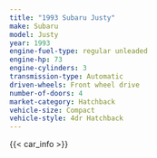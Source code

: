 ```yaml
---
title: "1993 Subaru Justy"
make: Subaru
model: Justy
year: 1993
engine-fuel-type: regular unleaded
engine-hp: 73
engine-cylinders: 3
transmission-type: Automatic
driven-wheels: Front wheel drive
number-of-doors: 4
market-category: Hatchback
vehicle-size: Compact
vehicle-style: 4dr Hatchback
---
```


{{< car_info >}}
